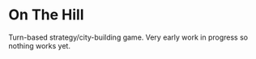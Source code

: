On The Hill
===========
Turn-based strategy/city-building game. Very early work in progress
so nothing works yet.